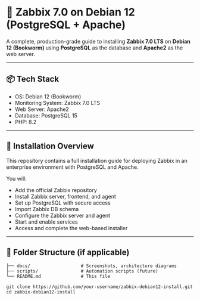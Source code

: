 # 📘 Zabbix 7.0 on Debian 12 (PostgreSQL + Apache)

A complete, production-grade guide to installing **Zabbix 7.0 LTS** on **Debian 12 (Bookworm)** using **PostgreSQL** as the database and **Apache2** as the web server.

---

## 📦 Tech Stack

- OS: Debian 12 (Bookworm)
- Monitoring System: Zabbix 7.0 LTS
- Web Server: Apache2
- Database: PostgreSQL 15
- PHP: 8.2

---

## 🚀 Installation Overview

This repository contains a full installation guide for deploying Zabbix in an enterprise environment with PostgreSQL and Apache.

You will:

- Add the official Zabbix repository
- Install Zabbix server, frontend, and agent
- Set up PostgreSQL with secure access
- Import Zabbix DB schema
- Configure the Zabbix server and agent
- Start and enable services
- Access and complete the web-based installer

---

## 📂 Folder Structure (if applicable)

```text
├── docs/                   # Screenshots, architecture diagrams
├── scripts/                # Automation scripts (future)
└── README.md               # This file

git clone https://github.com/your-username/zabbix-debian12-install.git
cd zabbix-debian12-install
